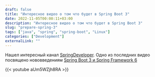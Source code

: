 ```yaml
---
draft: false
title: "Интересное видео о том что будет в Spring Boot 3"
date: 2022-11-05T00:00:11+03:00
description: "Интересное видео о том что будет в Spring Boot 3"
slug: "prepare-spring-3"
tags: ["java", "spring", "spring-boot", "Linux"]
categories: ["Development"]
externalLink: ""
---
```


Нашел интересный канал [SpringDeveloper](https://www.youtube.com/user/SpringSourceDev). Одно из последних видео посвящено нововведениям [Spring Boot 3 и Spring Framework 6](https://spring.io/blog/2022/05/24/preparing-for-spring-boot-3-0)

{{< youtube aUm5WZjh8RA >}}

